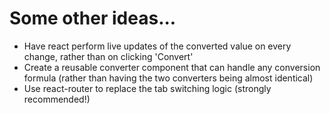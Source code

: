 # Some other ideas...

- Have react perform live updates of the converted value on every change, rather than on clicking 'Convert'
- Create a reusable converter component that can handle any conversion formula (rather than having the two converters being almost identical)
- Use react-router to replace the tab switching logic (strongly recommended!)